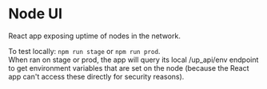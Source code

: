 # Node UI

React app exposing uptime of nodes in the network.

To test locally: `npm run stage` or `npm run prod`.  
When ran on stage or prod, the app will query its local /up_api/env endpoint to get environment variables that are set on the node (because the React app can't access these directly for security reasons).
